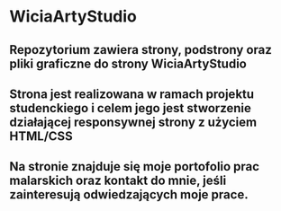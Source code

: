 # WiciaArtyStudio

## Repozytorium zawiera strony, podstrony oraz pliki graficzne do strony WiciaArtyStudio

## Strona jest realizowana w ramach projektu studenckiego i celem jego jest stworzenie działającej responsywnej strony z użyciem HTML/CSS 

## Na stronie znajduje się moje portofolio prac malarskich oraz kontakt do mnie, jeśli zainteresują odwiedzających moje prace. 
